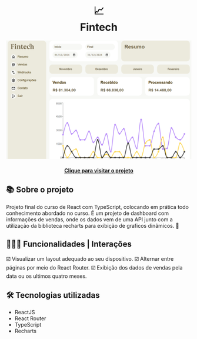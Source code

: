 <h1 align="center">
  📈<br>Fintech
</h1>

<div align="center">
  <img src="./src/assets/design/design-preview.png" alt="Imagem do projeto Fintech" />
</div>

<h4 align="center"><a href="https://fintech-six-indol.vercel.app/">Clique para visitar o projeto</a></h4>

## 📚 Sobre o projeto

Projeto final do curso de React com TypeScript, colocando em prática todo conhecimento abordado no curso. É um projeto de dashboard com informações de vendas, onde os dados vem de uma API junto com a utilização da biblioteca recharts para exibição de graficos dinâmicos. 🚀

## 🧑🏽‍💻 Funcionalidades | Interações

☑️ Visualizar um layout adequado ao seu dispositivo. 
☑️ Alternar entre páginas por meio do React Router.
☑️ Exibição dos dados de vendas pela data ou os ultimos quatro meses.

## 🛠️ Tecnologias utilizadas

- ReactJS
- React Router
- TypeScript
- Recharts